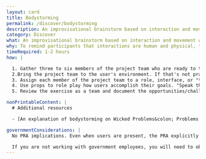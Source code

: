 ```yaml
---
layout: card
title: Bodystorming
permalink: /discover/bodystorming
description: An improvisational brainstorm based on interaction and movement with the body.
category: Discover
what: An improvisational brainstorm based on interaction and movement with the body.
why: To remind participants that interactions are human and physical, to teach stakeholders empathy for users, and to get away from our computers.
timeRequired: 1-2 hours
how: |

  1. Gather three to six members of the project team who are ready to think on their feet. If possible, identify a few users who can play along.
  2.Bring the project team to the user's environment. If that's not practical, model the user's environment in a conference room.
  3. Assign each member of the project team to a role, interface, or "touchpoint" that you have identified in a [journey map](/journey-mapping/). If users are present, ask them to pretend to accomplish their goals as usual. Otherwise, assign a [persona](/personas/) to each member of the product team who isn't serving as a touchpoint. If you anticipate discomfort, assign roles in advance and start with a basic script.
  4. Use props to role play how users accomplish their goals. "Speak the interface" to one another. For example, one of the touchpoints might say "Submit all of your required forms," and the user might respond "Arg! I don't know what forms are required!"
  5. Review the exercise as a team and document the opportunities/challenges that this exercise suggests.

nonPrintableContent: |
  # Additional resources

  - [An explanation of bodystorming on Wicked Problems&colon; Problems Worth Solving. Austin Center for Design.](https://www.wickedproblems.com/6_bodystorming.php)

governmentConsiderations: |
  No PRA implications. Even when users are present, the PRA explicitly exempts direct observation and non-standardized conversation, 5 CFR 1320.3(h)3.

  If you are not working with government employees, you will need to observe standard precautions for archiving personally identifiable information.
---
```

